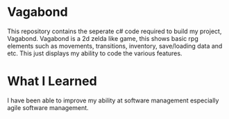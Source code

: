 # Vagabond

This repository contains the seperate c# code required to build my project, Vagabond. Vagabond is a 2d zelda like game, this shows basic rpg elements such as movements, transitions, inventory, save/loading data and etc. This just displays my ability to code the various features.

# What I Learned

I have been able to improve my ability at software management especially agile software management.

